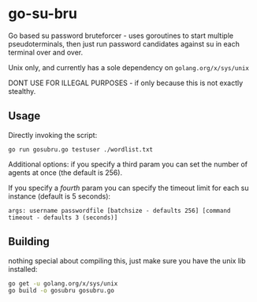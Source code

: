 # go-su-bru

Go based su password bruteforcer - uses goroutines to start multiple pseudoterminals, then just run password candidates against su in each terminal over and over.

Unix only, and currently has a sole dependency on `golang.org/x/sys/unix`

DONT USE FOR ILLEGAL PURPOSES - if only because this is not exactly stealthy.

## Usage

Directly invoking the script:

`go run gosubru.go testuser ./wordlist.txt`

Additional options: if you specify a third param you can set the number of agents at once (the default is 256).

If you specify a *fourth* param you can specify the timeout limit for each su instance (default is 5 seconds):

`args: username passwordfile [batchsize - defaults 256] [command timeout - defaults 3 (seconds)]`

## Building

nothing special about compiling this, just make sure you have the unix lib installed:

```bash
go get -u golang.org/x/sys/unix
go build -o gosubru gosubru.go
```

